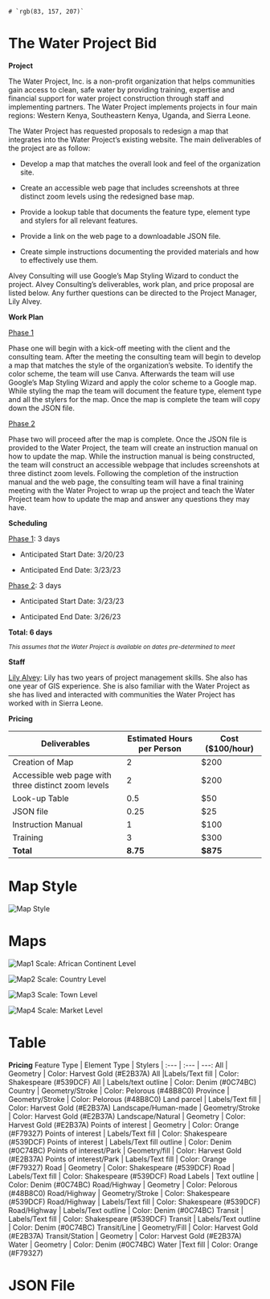 	# `rgb(83, 157, 207)` 
 # The  Water  Project  Bid 

**Project**

The Water Project, Inc. is a non-profit organization that helps communities gain access to clean, safe water by providing training, expertise and financial support for water project construction through staff and implementing partners. The Water Project implements projects in four main regions: Western Kenya, Southeastern Kenya, Uganda, and Sierra Leone. 

The Water Project has requested proposals to redesign a map that integrates into the Water Project’s existing website. The main deliverables of the project are as follow:
  * Develop a map that matches the overall look and feel of the organization site.
    
  * Create an accessible web page that includes screenshots at three distinct zoom levels using the redesigned base map.
  
  * Provide a lookup table that documents the feature type, element type and stylers for all relevant features. 
  
  * Provide a link on the web page to a downloadable JSON file. 
  
  * Create simple instructions documenting the provided materials and how to effectively use them.

Alvey Consulting will use Google’s Map Styling Wizard to conduct the project. Alvey Consulting’s deliverables, work plan, and price proposal are listed below. Any further questions can be directed to the Project Manager, Lily Alvey.

**Work Plan**

<ins>Phase 1</ins>

Phase one will begin with a kick-off meeting with the client and the consulting team. After the meeting the consulting team will begin to develop a map that matches the style of the organization’s website. To identify the color scheme, the team will use Canva. Afterwards the team will use Google’s Map Styling Wizard and apply the color scheme to a Google map. While styling the map the team will document the feature type, element type and all the stylers for the map. Once the map is complete the team will copy down the JSON file. 

<ins>Phase 2</ins>

Phase two will proceed after the map is complete. Once the JSON file is provided to the Water Project, the team will create an instruction manual on how to update the map. While the instruction manual is being constructed, the team will construct an accessible webpage that includes screenshots at three distinct zoom levels. Following the completion of the instruction manual and the web page, the consulting team will have a final training meeting with the Water Project to wrap up the project and teach the Water Project team how to update the map and answer any questions they may have. 


**Scheduling** 

<ins>Phase 1</ins>: 3 days

 * Anticipated Start Date: 3/20/23

 * Anticipated End Date: 3/23/23

<ins>Phase 2</ins>: 3 days

 * Anticipated Start Date: 3/23/23

* Anticipated End Date: 3/26/23

**Total: 6 days**

<sub>*This assumes that the Water Project is available on dates pre-determined to meet*</sub>

**Staff**

<ins>Lily Alvey</ins>: Lily has two years of project management skills. She also has one year of GIS experience. She is also familiar with the Water Project as she has lived and interacted with communities the Water Project has worked with in Sierra Leone.

**Pricing**

| Deliverables | Estimated Hours per Person | Cost ($100/hour)|
| --- | --- | --- |
| Creation of Map  | 2 | $200 |
| Accessible web page with three distinct zoom levels  | 2 | $200 |
| Look-up Table  | 0.5 | $50 |
| JSON file  | 0.25 | $25 |
| Instruction Manual  | 1 | $100 |
| Training  | 3 | $300 |
| **Total**  | **8.75** | **$875** |

# Map Style

![Map Style](https://user-images.githubusercontent.com/122820427/227745461-78c7a760-3156-4cfb-a362-31fd0dfc275a.PNG)

# Maps

![Map1](https://user-images.githubusercontent.com/122820427/227691339-e52477cb-a2fa-468e-9076-880d4da83916.PNG)
Scale: African Continent Level

![Map2](https://user-images.githubusercontent.com/122820427/227691419-b40ce070-456b-457f-82ca-c8bc687246bf.PNG)
Scale: Country Level

![Map3](https://user-images.githubusercontent.com/122820427/227691433-c8285b4d-8fe7-4fed-95b0-02a8d3ad99cd.PNG)
Scale: Town Level

![Map4](https://user-images.githubusercontent.com/122820427/227691449-397786f2-b9db-4a47-b4d4-861b2e0284e6.PNG)
Scale: Market Level

# Table
**Pricing**
Feature Type | Element Type | Stylers
| :--- | :--- | ---:
All |	Geometry |	Color: Harvest Gold (#E2B37A)
All	|Labels/Text fill | Color: Shakespeare (#539DCF)
All |	Labels/text outline |	Color: Denim (#0C74BC)
Country |	Geometry/Stroke |	Color: Pelorous (#48B8C0)
Province |	Geometry/Stroke |	Color: Pelorous (#48B8C0)
Land parcel |	Labels/Text fill |	Color: Harvest Gold (#E2B37A)
Landscape/Human-made |	Geometry/Stroke |	Color: Harvest Gold (#E2B37A)
Landscape/Natural |	Geometry |	Color: Harvest Gold (#E2B37A)
Points of interest |	Geometry |	Color: Orange (#F79327)
Points of interest |	Labels/Text fill |	Color: Shakespeare (#539DCF)
Points of interest | Labels/Text fill outline |	Color: Denim (#0C74BC)
Points of interest/Park |	Geometry/fill |	Color: Harvest Gold (#E2B37A)
Points of interest/Park |	Labels/Text fill |	Color: Orange (#F79327)
Road |	Geometry |	Color: Shakespeare (#539DCF)
Road	| Labels/Text fill |	Color: Shakespeare (#539DCF)
Road	Labels | Text outline |	Color: Denim (#0C74BC)
Road/Highway |	Geometry	| Color: Pelorous (#48B8C0)
Road/Highway |	Geometry/Stroke |	Color: Shakespeare (#539DCF)
Road/Highway |	Labels/Text fill |	Color: Shakespeare (#539DCF)
Road/Highway |	Labels/Text outline |	Color: Denim (#0C74BC)
Transit |	Labels/Text fill |	Color: Shakespeare (#539DCF)
Transit | Labels/Text outline |	Color: Denim (#0C74BC)
Transit/Line |	Geometry/Fill |	Color: Harvest Gold (#E2B37A)
Transit/Station |	Geometry |	Color: Harvest Gold (#E2B37A)
Water	| Geometry |	Color: Denim (#0C74BC)
Water |Text fill |	Color: Orange (#F79327)


# JSON File
